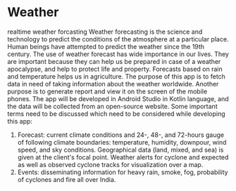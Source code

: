 # Weather
realtime weather forcasting 
Weather forecasting is the science and technology to predict the conditions of the atmosphere at a particular place. Human beings have attempted to predict the weather since the 19th century.
The use of weather forecast has wide importance in our lives. They are important because they can help us be prepared in case of a weather apocalypse, and help to protect life and property. Forecasts based on rain and temperature helps us in agriculture.
The purpose of this app is to fetch data in need of taking information about the weather worldwide. Another purpose is to generate report and view it on the screen of the mobile phones. The app will be developed in Android Studio in Kotlin language, and the data will be collected from an open-source website.
Some important terms need to be discussed which need to be considered while developing this app: 
1.	Forecast: current climate conditions and 24-, 48-, and 72-hours gauge of following climate boundaries: temperature, humidity, downpour, wind speed, and sky conditions. Geographical data (land, mixed, and sea) is given at the client's focal point. Weather alerts for cyclone and expected as well as observed cyclone tracks for visualization over a map. 
2.	Events:  disseminating information for heavy rain, smoke, fog, probability of cyclones and fire all over India.
